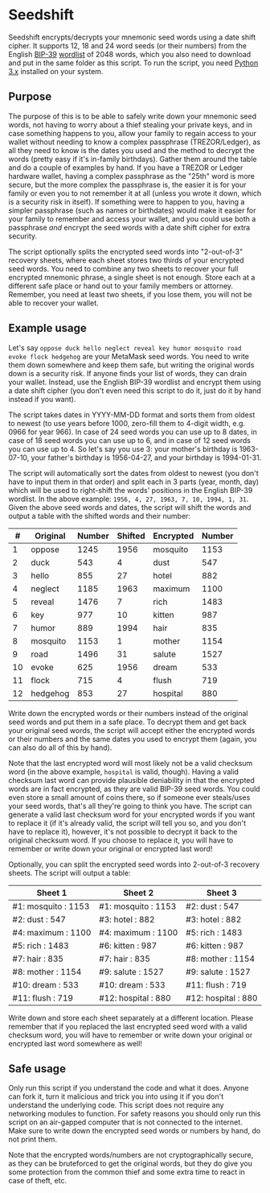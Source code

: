 # Seedshift
Seedshift encrypts/decrypts your mnemonic seed words using a date shift cipher. It supports 12, 18 and 24 word seeds (or their numbers) from the English [BIP-39](https://github.com/bitcoin/bips/blob/master/bip-0039.mediawiki) [wordlist](https://raw.githubusercontent.com/bitcoin/bips/master/bip-0039/english.txt) of 2048 words, which you also need to download and put in the same folder as this script. To run the script, you need [Python 3.x](https://www.python.org/downloads/) installed on your system.

## Purpose
The purpose of this is to be able to safely write down your mnemonic seed words, not having to worry about a thief stealing your private keys, and in case something happens to you, allow your family to regain access to your wallet without needing to know a complex passphrase (TREZOR/Ledger), as all they need to know is the dates you used and the method to decrypt the words (pretty easy if it's in-family birthdays). Gather them around the table and do a couple of examples by hand. If you have a TREZOR or Ledger hardware wallet, having a complex passphrase as the "25th" word is more secure, but the more complex the passphrase is, the easier it is for your family or even you to not remember it at all (unless you wrote it down, which is a security risk in itself). If something were to happen to you, having a simpler passphrase (such as names or birthdates) would make it easier for your family to remember and access your wallet, and you could use both a passphrase *and* encrypt the seed words with a date shift cipher for extra security.

The script optionally splits the encrypted seed words into "2-out-of-3" recovery sheets, where each sheet stores two thirds of your encrypted seed words. You need to combine any two sheets to recover your full encrypted mnemonic phrase, a single sheet is not enough. Store each at a different safe place or hand out to your family members or attorney. Remember, you need at least two sheets, if you lose them, you will not be able to recover your wallet.

## Example usage
Let's say `oppose duck hello neglect reveal key humor mosquito road evoke flock hedgehog` are your MetaMask seed words. You need to write them down somewhere and keep them safe, but writing the original words down is a security risk. If anyone finds your list of words, they can drain your wallet. Instead, use the English BIP-39 wordlist and encrypt them using a date shift cipher (you don't even need this script to do it, just do it by hand instead if you want).

The script takes dates in YYYY-MM-DD format and sorts them from oldest to newest (to use years before 1000, zero-fill them to 4-digit width, e.g. 0966 for year 966). In case of 24 seed words you can use up to 8 dates, in case of 18 seed words you can use up to 6, and in case of 12 seed words you can use up to 4. So let's say you use 3: your mother's birthday is 1963-07-10, your father's birthday is 1956-04-27, and your birthday is 1994-01-31.

The script will automatically sort the dates from oldest to newest (you don't have to input them in that order) and split each in 3 parts (year, month, day) which will be used to right-shift the words' positions in the English BIP-39 wordlist. In the above example:
```1956, 4, 27, 1963, 7, 10, 1994, 1, 31```.
Given the above seed words and dates, the script will shift the words and output a table with the shifted words and their number:

| #  | Original | Number | Shifted | Encrypted | Number |
|----|----------|--------|---------|-----------|--------|
| 1  | oppose   | 1245   | 1956    | mosquito  | 1153   |
| 2  | duck     | 543    | 4       | dust      | 547    |
| 3  | hello    | 855    | 27      | hotel     | 882    |
| 4  | neglect  | 1185   | 1963    | maximum   | 1100   |
| 5  | reveal   | 1476   | 7       | rich      | 1483   |
| 6  | key      | 977    | 10      | kitten    | 987    |
| 7  | humor    | 889    | 1994    | hair      | 835    |
| 8  | mosquito | 1153   | 1       | mother    | 1154   |
| 9  | road     | 1496   | 31      | salute    | 1527   |
| 10 | evoke    | 625    | 1956    | dream     | 533    |
| 11 | flock    | 715    | 4       | flush     | 719    |
| 12 | hedgehog | 853    | 27      | hospital  | 880    |

Write down the encrypted words or their numbers instead of the original seed words and put them in a safe place. To decrypt them and get back your original seed words, the script will accept either the encrypted words or their numbers and the same dates you used to encrypt them (again, you can also do all of this by hand).

Note that the last encrypted word will most likely not be a valid checksum word (in the above example, `hospital` is valid, though). Having a valid checksum last word can provide plausible deniability in that the encrypted words are in fact encrypted, as they are valid BIP-39 seed words. You could even store a small amount of coins there, so if someone ever steals/uses your seed words, that's all they're going to think you have. The script can generate a valid last checksum word for your encrypted words if you want to replace it (if it's already valid, the script will tell you so, and you don't have to replace it), however, it's not possible to decrypt it back to the original checksum word. If you choose to replace it, you will have to remember or write down your original or encrypted last word!

Optionally, you can split the encrypted seed words into 2-out-of-3 recovery sheets. The script will output a table:

| Sheet 1             | Sheet 2             | Sheet 3             |
|---------------------|---------------------|---------------------|
| #1: mosquito : 1153 | #1: mosquito : 1153 | #2: dust : 547      |
| #2: dust : 547      | #3: hotel : 882     | #3: hotel : 882     |
| #4: maximum : 1100  | #4: maximum : 1100  | #5: rich : 1483     |
| #5: rich : 1483     | #6: kitten : 987    | #6: kitten : 987    |
| #7: hair : 835      | #7: hair : 835      | #8: mother : 1154   |
| #8: mother : 1154   | #9: salute : 1527   | #9: salute : 1527   |
| #10: dream : 533    | #10: dream : 533    | #11: flush : 719    |
| #11: flush : 719    | #12: hospital : 880 | #12: hospital : 880 |

Write down and store each sheet separately at a different location. Please remember that if you replaced the last encrypted seed word with a valid checksum word, you will have to remember or write down your original or encrypted last word somewhere as well!

## Safe usage
Only run this script if you understand the code and what it does. Anyone can fork it, turn it malicious and trick you into using it if you don't understand the underlying code. This script does not require any networking modules to function. For safety reasons you should only run this script on an air-gapped computer that is not connected to the internet. Make sure to write down the encrypted seed words or numbers by hand, do not print them.

Note that the encrypted words/numbers are not cryptographically secure, as they can be bruteforced to get the original words, but they do give you some protection from the common thief and some extra time to react in case of theft, etc.
